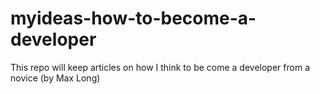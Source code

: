# myideas-how-to-become-a-developer
This repo will keep articles on how I think to be come a developer from a novice (by Max Long)
